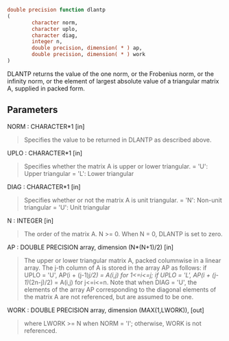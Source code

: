 ```fortran
double precision function dlantp
(
        character norm,
        character uplo,
        character diag,
        integer n,
        double precision, dimension( * ) ap,
        double precision, dimension( * ) work
)
```

DLANTP  returns the value of the one norm,  or the Frobenius norm, or
the  infinity norm,  or the  element of  largest absolute value  of a
triangular matrix A, supplied in packed form.

## Parameters
NORM : CHARACTER*1 [in]
> Specifies the value to be returned in DLANTP as described
> above.

UPLO : CHARACTER*1 [in]
> Specifies whether the matrix A is upper or lower triangular.
> = 'U':  Upper triangular
> = 'L':  Lower triangular

DIAG : CHARACTER*1 [in]
> Specifies whether or not the matrix A is unit triangular.
> = 'N':  Non-unit triangular
> = 'U':  Unit triangular

N : INTEGER [in]
> The order of the matrix A.  N >= 0.  When N = 0, DLANTP is
> set to zero.

AP : DOUBLE PRECISION array, dimension (N*(N+1)/2) [in]
> The upper or lower triangular matrix A, packed columnwise in
> a linear array.  The j-th column of A is stored in the array
> AP as follows:
> if UPLO = 'U', AP(i + (j-1)*j/2) = A(i,j) for 1<=i<=j;
> if UPLO = 'L', AP(i + (j-1)*(2n-j)/2) = A(i,j) for j<=i<=n.
> Note that when DIAG = 'U', the elements of the array AP
> corresponding to the diagonal elements of the matrix A are
> not referenced, but are assumed to be one.

WORK : DOUBLE PRECISION array, dimension (MAX(1,LWORK)), [out]
> where LWORK >= N when NORM = 'I'; otherwise, WORK is not
> referenced.
